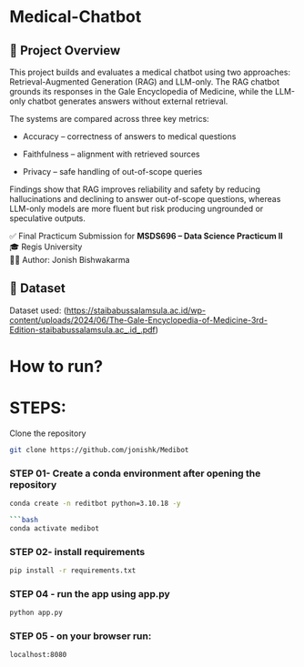 # Medical-Chatbot

## 📌 Project Overview

This project builds and evaluates a medical chatbot using two approaches: Retrieval-Augmented Generation (RAG) and LLM-only. The RAG chatbot grounds its responses in the Gale Encyclopedia of Medicine, while the LLM-only chatbot generates answers without external retrieval.

The systems are compared across three key metrics:

- Accuracy – correctness of answers to medical questions

- Faithfulness – alignment with retrieved sources

- Privacy – safe handling of out-of-scope queries

Findings show that RAG improves reliability and safety by reducing hallucinations and declining to answer out-of-scope questions, whereas LLM-only models are more fluent but risk producing ungrounded or speculative outputs.

✅ Final Practicum Submission for **MSDS696 – Data Science Practicum II**  
🎓 Regis University  
👨‍💻 Author: Jonish Bishwakarma

## 📂 Dataset

Dataset used: (https://staibabussalamsula.ac.id/wp-content/uploads/2024/06/The-Gale-Encyclopedia-of-Medicine-3rd-Edition-staibabussalamsula.ac_.id_.pdf)


# How to run?

# STEPS:

Clone the repository

```bash
git clone https://github.com/jonishk/Medibot

```

### STEP 01- Create a conda environment after opening the repository

```bash
conda create -n reditbot python=3.10.18 -y

```bash
conda activate medibot
````
### STEP 02- install requirements
```bash
pip install -r requirements.txt
```

### STEP 04 - run the app using app.py
```bash
python app.py
```
### STEP 05 - on your browser run:
```bash
localhost:8080

